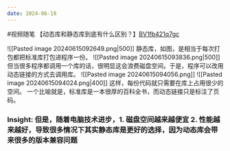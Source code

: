 ```yaml
---
date: 2024-06-18
---
```

#视频随笔 【动态库和静态库到底有什么区别？】[BV1fb421q7gc](https://www.bilibili.com/video/BV1fb421q7gc?vd_source=011aea90fbc27416d9453746e8db9ac6)

![[Pasted image 20240615092649.png|500]]
静态库，如图，是相当于每次打包都把标准库打包进程序一份。
![[Pasted image 20240615093836.png|500]]
但当很多程序都调用一个库的话，很明显这会浪费磁盘空间。于是，程序可以改用动态链接的方式去调用库。
![[Pasted image 20240615094056.png]]
![[Pasted image 20240615094024.png|400]]
这样，每份代码就只需要在库上占用很少的空间。
一个比喻就是，标准库是一本很厚的百科全书，而动态链接只是标注了页码。
### Insight: 但是，随着电脑技术进步，1. 磁盘空间越来越便宜 2. 性能越来越好，导致很多情况下其实静态库是更好的选择，因为动态库会带来很多的版本兼容问题
